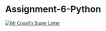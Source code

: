 # Assignment-6-Python

[![Mr Coxall's Super Linter](https://github.com/Cameron-Diedrich/Assignment-6-Python/workflows/Mr%20Coxall's%20Super%20Linter/badge.svg)](https://github.com/Cameron-Diedrich/Assignment-6-Python/actions/)
